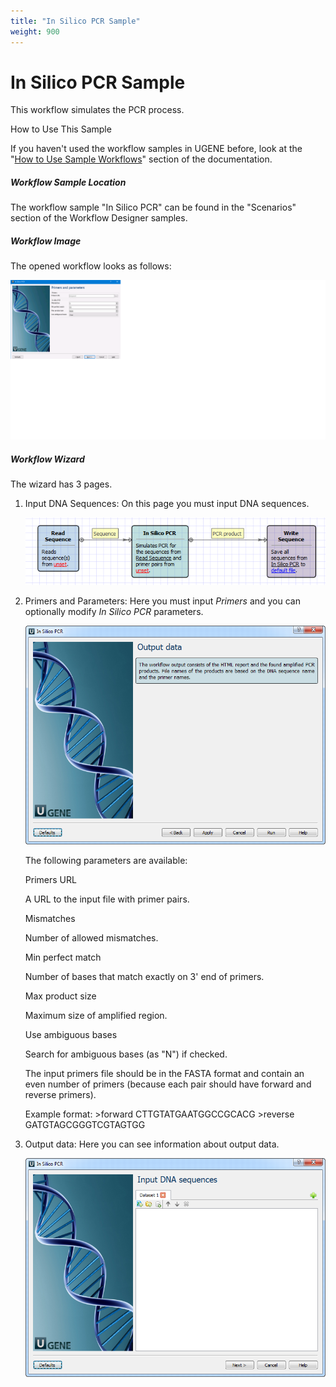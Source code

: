 ```yaml
---
title: "In Silico PCR Sample"
weight: 900
---
```



# In Silico PCR Sample

This workflow simulates the PCR process.

How to Use This Sample

If you haven't used the workflow samples in UGENE before, look at the "[How to Use Sample Workflows](../../introduction/how-to-use-sample-workflows)" section of the documentation.

##### Workflow Sample Location

The workflow sample "In Silico PCR" can be found in the "Scenarios" section of the Workflow Designer samples.

##### Workflow Image

The opened workflow looks as follows:


![](/images/65930567/76709919.png)

##### Workflow Wizard

The wizard has 3 pages.

1.  Input DNA Sequences: On this page you must input DNA sequences.


    ![](/images/65930567/65930568.png)

2.  Primers and Parameters: Here you must input _Primers_ and you can optionally modify _In Silico PCR_ parameters.


    ![](/images/65930567/65930569.png)

    The following parameters are available:

    Primers URL

    A URL to the input file with primer pairs.

    Mismatches

    Number of allowed mismatches.

    Min perfect match

    Number of bases that match exactly on 3' end of primers.

    Max product size

    Maximum size of amplified region.

    Use ambiguous bases

    Search for ambiguous bases (as "N") if checked.

    The input primers file should be in the FASTA format and contain an even number of primers (because each pair should have forward and reverse primers).

    Example format:
    \>forward
    CTTGTATGAATGGCCGCACG
    \>reverse
    GATGTAGCGGGTCGTAGTGG



3.  Output data: Here you can see information about output data.


    ![](/images/65930567/65930571.png)
